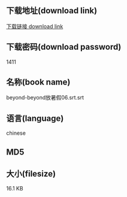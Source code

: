 ## 下载地址(download link)
[下载链接 download link](https://voluble-croquembouche-d321dc.netlify.app/?s=beyond-beyond%E6%94%BE%E6%9A%91%E5%81%8706.srt)

## 下载密码(download password)
1411

## 名称(book name)
beyond-beyond放暑假06.srt.srt

## 语言(language)
chinese

## MD5


## 大小(filesize)
16.1 KB
